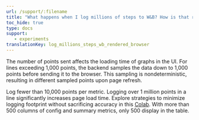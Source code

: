 ```yaml
---
url: /support/:filename
title: "What happens when I log millions of steps to W&B? How is that rendered in the browser?"
toc_hide: true
type: docs
support:
   - experiments
translationKey: log_millions_steps_wb_rendered_browser
---
```

The number of points sent affects the loading time of graphs in the UI. For lines exceeding 1,000 points, the backend samples the data down to 1,000 points before sending it to the browser. This sampling is nondeterministic, resulting in different sampled points upon page refresh.


Log fewer than 10,000 points per metric. Logging over 1 million points in a line significantly increases page load time. Explore strategies to minimize logging footprint without sacrificing accuracy in this [Colab](http://wandb.me/log-hf-colab). With more than 500 columns of config and summary metrics, only 500 display in the table.